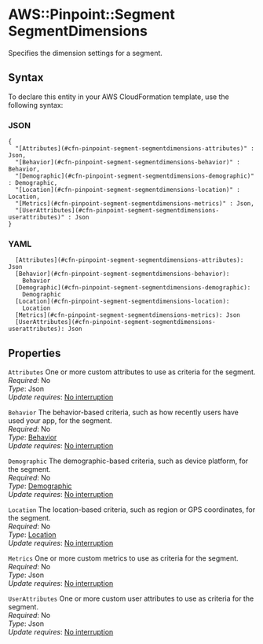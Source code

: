 # AWS::Pinpoint::Segment SegmentDimensions<a name="aws-properties-pinpoint-segment-segmentdimensions"></a>

Specifies the dimension settings for a segment\.

## Syntax<a name="aws-properties-pinpoint-segment-segmentdimensions-syntax"></a>

To declare this entity in your AWS CloudFormation template, use the following syntax:

### JSON<a name="aws-properties-pinpoint-segment-segmentdimensions-syntax.json"></a>

```
{
  "[Attributes](#cfn-pinpoint-segment-segmentdimensions-attributes)" : Json,
  "[Behavior](#cfn-pinpoint-segment-segmentdimensions-behavior)" : Behavior,
  "[Demographic](#cfn-pinpoint-segment-segmentdimensions-demographic)" : Demographic,
  "[Location](#cfn-pinpoint-segment-segmentdimensions-location)" : Location,
  "[Metrics](#cfn-pinpoint-segment-segmentdimensions-metrics)" : Json,
  "[UserAttributes](#cfn-pinpoint-segment-segmentdimensions-userattributes)" : Json
}
```

### YAML<a name="aws-properties-pinpoint-segment-segmentdimensions-syntax.yaml"></a>

```
  [Attributes](#cfn-pinpoint-segment-segmentdimensions-attributes): Json
  [Behavior](#cfn-pinpoint-segment-segmentdimensions-behavior):
    Behavior
  [Demographic](#cfn-pinpoint-segment-segmentdimensions-demographic):
    Demographic
  [Location](#cfn-pinpoint-segment-segmentdimensions-location):
    Location
  [Metrics](#cfn-pinpoint-segment-segmentdimensions-metrics): Json
  [UserAttributes](#cfn-pinpoint-segment-segmentdimensions-userattributes): Json
```

## Properties<a name="aws-properties-pinpoint-segment-segmentdimensions-properties"></a>

`Attributes` <a name="cfn-pinpoint-segment-segmentdimensions-attributes"></a>
One or more custom attributes to use as criteria for the segment\.  
_Required_: No  
_Type_: Json  
_Update requires_: [No interruption](https://docs.aws.amazon.com/AWSCloudFormation/latest/UserGuide/using-cfn-updating-stacks-update-behaviors.html#update-no-interrupt)

`Behavior` <a name="cfn-pinpoint-segment-segmentdimensions-behavior"></a>
The behavior\-based criteria, such as how recently users have used your app, for the segment\.  
_Required_: No  
_Type_: [Behavior](aws-properties-pinpoint-segment-segmentdimensions-behavior.md)  
_Update requires_: [No interruption](https://docs.aws.amazon.com/AWSCloudFormation/latest/UserGuide/using-cfn-updating-stacks-update-behaviors.html#update-no-interrupt)

`Demographic` <a name="cfn-pinpoint-segment-segmentdimensions-demographic"></a>
The demographic\-based criteria, such as device platform, for the segment\.  
_Required_: No  
_Type_: [Demographic](aws-properties-pinpoint-segment-segmentdimensions-demographic.md)  
_Update requires_: [No interruption](https://docs.aws.amazon.com/AWSCloudFormation/latest/UserGuide/using-cfn-updating-stacks-update-behaviors.html#update-no-interrupt)

`Location` <a name="cfn-pinpoint-segment-segmentdimensions-location"></a>
The location\-based criteria, such as region or GPS coordinates, for the segment\.  
_Required_: No  
_Type_: [Location](aws-properties-pinpoint-segment-segmentdimensions-location.md)  
_Update requires_: [No interruption](https://docs.aws.amazon.com/AWSCloudFormation/latest/UserGuide/using-cfn-updating-stacks-update-behaviors.html#update-no-interrupt)

`Metrics` <a name="cfn-pinpoint-segment-segmentdimensions-metrics"></a>
One or more custom metrics to use as criteria for the segment\.  
_Required_: No  
_Type_: Json  
_Update requires_: [No interruption](https://docs.aws.amazon.com/AWSCloudFormation/latest/UserGuide/using-cfn-updating-stacks-update-behaviors.html#update-no-interrupt)

`UserAttributes` <a name="cfn-pinpoint-segment-segmentdimensions-userattributes"></a>
One or more custom user attributes to use as criteria for the segment\.  
_Required_: No  
_Type_: Json  
_Update requires_: [No interruption](https://docs.aws.amazon.com/AWSCloudFormation/latest/UserGuide/using-cfn-updating-stacks-update-behaviors.html#update-no-interrupt)
